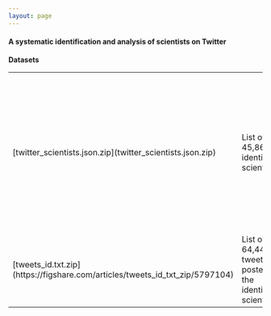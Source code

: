 ```yaml
---
layout: page
---
```


#### A systematic identification and analysis of scientists on Twitter

**Datasets**

<table class="table table-striped">
  <tbody>
    <tr>
      <td markdown="span">[twitter_scientists.json.zip](twitter_scientists.json.zip)</td>
      <td>List of 45,867 identified scientists</td>
      <td>Data is in JSON format; each line corresponds to a scientist, with five columns:
        <ol>
          <li>Screen name;</li>
          <li>Name extracted from Twitter profile page;</li>
          <li>Number of followers;</li>
          <li>Profession (e.g., "astrophysicist"​) extracted from profile description on Twitter;</li>
          <li>List of profession​s extracted from names of Twitter lists where the user is included. E.g.: "astronomer:2,astrophysicist:1,chemist:1" means "astronomer" appeared in 2 lists; astrophysicist​ in 1 list, and so on.</li>
        </ol>
      </td>
    </tr>
    <tr>
      <td markdown="span">[tweets_id.txt.zip](https://figshare.com/articles/tweets_id_txt_zip/5797104)</td>
      <td>List of 64,449,234 tweet IDs posted by the identified scientists</td>
      <td>Each line contains one ID.</td>
     </tr>
  </tbody>
</table>
